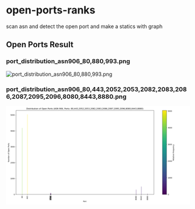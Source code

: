 
# open-ports-ranks
scan asn and detect the open port and make a statics with graph
## Open Ports Result    

### port_distribution_asn906_80,880,993.png
![port_distribution_asn906_80,880,993.png](ports_results/906/port_distribution_asn906_80,880,993.png)
### port_distribution_asn906_80,443,2052,2053,2082,2083,2086,2087,2095,2096,8080,8443,8880.png
![port_distribution_asn906_80,443,2052,2053,2082,2083,2086,2087,2095,2096,8080,8443,8880.png](ports_results/906/port_distribution_asn906_80,443,2052,2053,2082,2083,2086,2087,2095,2096,8080,8443,8880.png)